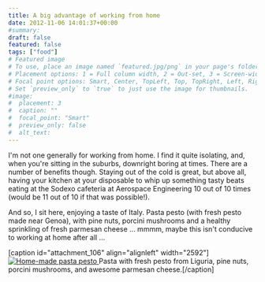 ```yaml
---
title: A big advantage of working from home
date: 2012-11-06 14:01:37+00:00
#summary:
draft: false
featured: false
tags: ["food"]
# Featured image
# To use, place an image named `featured.jpg/png` in your page's folder.
# Placement options: 1 = Full column width, 2 = Out-set, 3 = Screen-width
# Focal point options: Smart, Center, TopLeft, Top, TopRight, Left, Right, BottomLeft, Bottom, BottomRight
# Set `preview_only` to `true` to just use the image for thumbnails.
#image:
#  placement: 3
#  caption: ""
#  focal_point: "Smart"
#  preview_only: false
#  alt_text:
---
```


I'm not one generally for working from home. I find it quite isolating, and, when you're sitting in the suburbs, downright boring at times. There are a number of benefits though. Staying out of the cold is great, but above all, having your kitchen at your disposable to whip up something tasty beats eating at the Sodexo cafeteria at Aerospace Engineering 10 out of 10 times (would be 11 out of 10 if that was possible!).

And so, I sit here, enjoying a taste of Italy. Pasta pesto (with fresh pesto made near Genoa), with pine nuts, porcini mushrooms and a healthy sprinkling of fresh parmesan cheese ... mmmm, maybe this isn't conducive to working at home after all ...

[caption id="attachment_106" align="alignleft" width="2592"][![Home-made pasta pesto](http://www.kartikkumar.com/wp-content/uploads/2012/11/IMG_0511.jpg)
](http://www.kartikkumar.com/wp-content/uploads/2012/11/IMG_0511.jpg) Pasta with fresh pesto from Liguria, pine nuts, porcini mushrooms, and awesome parmesan cheese.[/caption]
